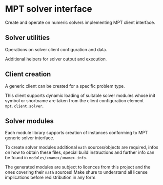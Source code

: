 # MPT solver interface

Create and operate on numeric solvers implementing MPT
client interface.

## Solver utilities
Operations on solver client configuration and data.

Additional helpers for solver output and execution.

## Client creation
A generic client can be created for a specific problem type.

This client supports dynamic loading of suitable solver modules
whose init symbol or shortname are taken from the client configuration
element `mpt.client.solver`.

## Solver modules
Each module library supports creation of instances conforming
to MPT generic solver interface.

To create solver modules additional `math` sources/objects
are required, infos on how to obtain these files, special build instructions
and further info can be found in `modules/<name>/<name>.info`.

The generated modules are subject to licences from this project and
the ones covering their `math` sources!
Make shure to understand all license implications before redistribution
in any form.
